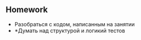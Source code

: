 ## Homework

- Разобраться с кодом, написанным на занятии
- *Думать над структурой и логикий тестов
